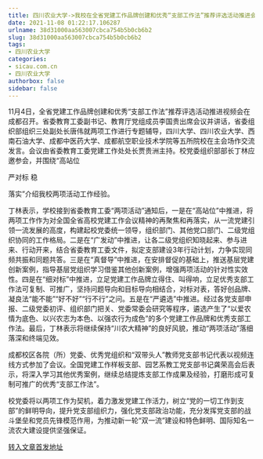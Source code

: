 ```yaml
---
title: 四川农业大学->我校在全省党建工作品牌创建和优秀“支部工作法”推荐评选活动推进会上交流经验 | sicau.com.cn
date: 2021-11-08 01:22:17.106287
urlname: 38d31000aa563007cbca754b5b0cb6b2
slug: 38d31000aa563007cbca754b5b0cb6b2
tags: 
- 四川农业大学
categories:
- sicau.com.cn
- 四川农业大学
authorbox: false
sidebar: false
---
```

11月4日，全省党建工作品牌创建和优秀“支部工作法”推荐评选活动推进视频会在成都召开。省委教育工委副书记、教育厅党组成员李国贵出席会议并讲话，省委组织部组织三处副处长唐伟就两项工作进行专题辅导，四川大学、四川农业大学、西南石油大学、成都中医药大学、成都航空职业技术学院等五所院校在主会场作交流发言。会议由省委教育工委党建工作处处长贾贵洲主持。校党委组织部部长丁林应邀参会，并围绕“高站位

严对标 稳
<!--more-->
落实”介绍我校两项活动工作经验。

丁林表示，学校接到省委教育工委“两项活动”通知后，一是在“高站位”中推进，将两项工作作为对全国全省高校党建工作会议精神的再聚焦和再落实，从一流党建引领一流发展的高度，构建起校党委统一领导，组织部门、其他党口部门、二级党组织协同的工作格局。二是在“广发动”中推进，让各二级党组织知晓起来、参与进来、行动开来，结合省委教育工委文件，拟定支部建设3年行动计划，力争实现同频共振和同题共答。三是在“真督导”中推进，在安排督促的基础上，推送基层党建创新案例，指导基层党组织学习借鉴其他创新案例，增强两项活动的针对性实效性。四是在“细对标”中推进，立足党建工作品牌立得住、叫得响，立足优秀支部工作法可复制、可推广，坚持问题导向和目标导向相结合，对标对表，答好创品牌、凝良法“能不能”“好不好”“行不行”之问。五是在“严遴选”中推进。经过各党支部申报、二级党委初评、组织部门把关、党委常委会研究等程序，遴选产生了“以爱农情为底色、以兴农志为本色、以强农行为成色”的多个党建工作品牌和优秀支部工作法。最后，丁林表示将继续保持“川农大精神”的良好风貌，推动“两项活动”落细落深和终端见效。

成都校区各院（所）党委、优秀党组织和“双带头人”教师党支部书记代表以视频连线方式参加了会议。全国党建工作样板支部、园艺系教工党支部书记龚荣高会后表示，将深入学习其他优秀案例，继续总结提炼支部工作成果及经验，打磨形成可复制可推广的优秀“支部工作法”。

校党委将以两项工作为契机，着力激发党建工作活力，树立“党的一切工作到支部”的鲜明导向，提升党支部组织力，强化党支部政治功能，充分发挥党支部的战斗堡垒和党员先锋模范作用，为推动新一轮“双一流”建设和特色鲜明、国际知名一流农大建设提供坚强保证。



[转入文章首发地址](https://news.sicau.edu.cn/info/1078/65325.htm)